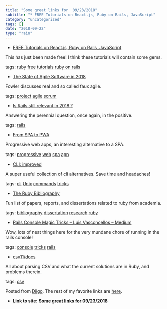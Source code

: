 ```yaml
---
title: "Some great links for  09/23/2018"
subtitle: "* FREE Tutorials on React.js, Ruby on Rails, JavaScript"
category: "uncategorized"
tags: []
date: "2018-09-22"
type: "rain"
---
```

* [FREE Tutorials on React.js, Ruby on Rails, JavaScript](<https://learnetto.com/?utm_source=Learnetto&utm_campaign=18da4cee30-EMAIL_CAMPAIGN_2017_02_03_COPY_01&utm_medium=email&utm_term=0_dc9c211d3c-18da4cee30-196126073&goal=0_dc9c211d3c-18da4cee30-196126073>)

This has just been made free! I think these tutorials will contain some gems.

tags: [ruby](<https://www.diigo.com/user/pitosalas/ruby>)
[free](<https://www.diigo.com/user/pitosalas/free>)
[tutorials](<https://www.diigo.com/user/pitosalas/tutorials>) [ruby on
rails](<https://www.diigo.com/user/pitosalas/ruby on rails>)

  * [The State of Agile Software in 2018](<https://martinfowler.com/articles/agile-aus-2018.html>)

Fowler discusses real and so called faux agile.

tags: [project](<https://www.diigo.com/user/pitosalas/project>)
[agile](<https://www.diigo.com/user/pitosalas/agile>)
[scrum](<https://www.diigo.com/user/pitosalas/scrum>)

  * [Is Rails still relevant in 2018 ?](<https://blog.eq8.eu/article/is-rails-still-relevant-in-2018.html>)

Answering the perennial question, once again, in the positive.

tags: [rails](<https://www.diigo.com/user/pitosalas/rails>)

  * [From SPA to PWA](<https://simplabs.com/blog/2018/07/24/from-spa-to-pwa.html>)

Progressive web apps, an interesting alternative to a SPA.

tags: [progressive](<https://www.diigo.com/user/pitosalas/progressive>)
[web](<https://www.diigo.com/user/pitosalas/web>)
[spa](<https://www.diigo.com/user/pitosalas/spa>)
[app](<https://www.diigo.com/user/pitosalas/app>)

  * [CLI: improved](<https://remysharp.com/2018/08/23/cli-improved?utm_source=hackernewsletter&utm_medium=email&utm_term=fav>)

A super useful collection of cli alternatives. Save time and headaches!

tags: [cli](<https://www.diigo.com/user/pitosalas/cli>)
[Unix](<https://www.diigo.com/user/pitosalas/Unix>)
[commands](<https://www.diigo.com/user/pitosalas/commands>)
[tricks](<https://www.diigo.com/user/pitosalas/tricks>)

  * [The Ruby Bibliography](<https://rubybib.org>)

Fun list of papers, reports, and dissertations related to ruby from academia.

tags: [bibliography](<https://www.diigo.com/user/pitosalas/bibliography>)
[dissertation](<https://www.diigo.com/user/pitosalas/dissertation>)
[research](<https://www.diigo.com/user/pitosalas/research>)
[ruby](<https://www.diigo.com/user/pitosalas/ruby>)

  * [Rails Console Magic Tricks – Luis Vasconcellos – Medium](<https://medium.com/@lfv89/rails-console-magic-tricks-da1fdd657d32>)

Wow, lots of neat things here for the very mundane chore of running in the
rails console!

tags: [console](<https://www.diigo.com/user/pitosalas/console>)
[tricks](<https://www.diigo.com/user/pitosalas/tricks>)
[rails](<https://www.diigo.com/user/pitosalas/rails>)

  * [csv11/docs](<https://github.com/csv11/docs/blob/master/why-the-csv-stdlib-is-broken.md>)

All about parsing CSV and what the current solutions are in Ruby, and problems
therein.

tags: [csv](<https://www.diigo.com/user/pitosalas/csv>)

Posted from [Diigo](<https://www.diigo.com>). The rest of my favorite links
are [here](<https://www.diigo.com/user/pitosalas>).


* **Link to site:** **[Some great links for  09/23/2018](None)**